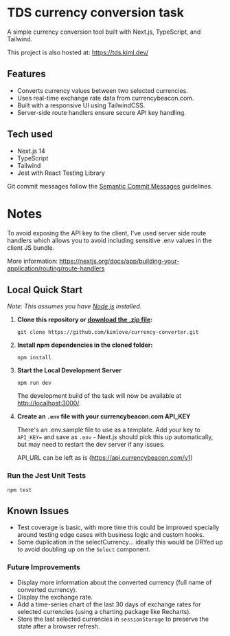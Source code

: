 # TDS currency conversion task

A simple currency conversion tool built with Next.js, TypeScript, and Tailwind.

This project is also hosted at: https://tds.kiml.dev/

## Features

- Converts currency values between two selected currencies.
- Uses real-time exchange rate data from currencybeacon.com.
- Built with a responsive UI using TailwindCSS.
- Server-side route handlers ensure secure API key handling.

## Tech used

- Next.js 14
- TypeScript
- Tailwind
- Jest with React Testing Library

Git commit messages follow the [Semantic Commit Messages](https://gist.github.com/joshbuchea/6f47e86d2510bce28f8e7f42ae84c716) guidelines.

# Notes

To avoid exposing the API key to the client, I've used server side route handlers which allows you to avoid including sensitive .env values in the client JS bundle.

More information: https://nextjs.org/docs/app/building-your-application/routing/route-handlers

## Local Quick Start

_Note: This assumes you have [Node.js](https://nodejs.org/en) installed._

1. **Clone this repository or [download the .zip file](https://github.com/kimlove/currency-converter/archive/refs/heads/main.zip):**

   `git clone https://github.com/kimlove/currency-converter.git`

2. **Install npm dependencies in the cloned folder:**

   `npm install`

3. **Start the Local Development Server**

   `npm run dev`

   The development build of the task will now be available at [http://localhost:3000/](http://localhost:3000/).

4. **Create an `.env` file with your currencybeacon.com API_KEY**

   There's an .env.sample file to use as a template. Add your key to `API_KEY=` and save as `.env` - Next.js should pick this up automatically, but may need to restart the dev server if any issues.

   API_URL can be left as is (https://api.currencybeacon.com/v1)

### Run the Jest Unit Tests

`npm test`

## Known Issues

- Test coverage is basic, with more time this could be improved specially around testing edge cases with business logic and custom hooks.
- Some duplication in the selectCurrency... ideally this would be DRYed up to avoid doubling up on the `Select` component.

### Future Improvements

- Display more information about the converted currency (full name of converted currency).
- Display the exchange rate.
- Add a time-series chart of the last 30 days of exchange rates for selected currencies (using a charting package like Recharts).
- Store the last selected currencies in `sessionStorage` to preserve the state after a browser refresh.

